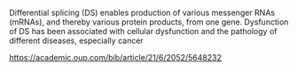 Differential splicing (DS) enables production of various messenger RNAs (mRNAs), and thereby various protein products, from one gene. Dysfunction of DS has been associated with cellular dysfunction and the pathology of different diseases, especially cancer

https://academic.oup.com/bib/article/21/6/2052/5648232
